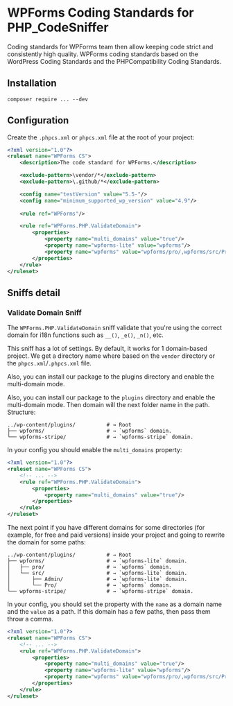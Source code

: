 # WPForms Coding Standards for PHP_CodeSniffer

Coding standards for WPForms team then allow keeping code strict and consistently high quality. WPForms coding standards based on the WordPress Coding Standards and the PHPCompatibility Coding Standards.

## Installation

```
composer require ... --dev
```

## Configuration

Create the `.phpcs.xml` or `phpcs.xml` file at the root of your project:

```xml
<?xml version="1.0"?>
<ruleset name="WPForms CS">
	<description>The code standard for WPForms.</description>

	<exclude-pattern>\vendor/*</exclude-pattern>
	<exclude-pattern>\.github/*</exclude-pattern>

	<config name="testVersion" value="5.5-"/>
	<config name="minimum_supported_wp_version" value="4.9"/>
    
	<rule ref="WPForms"/>

	<rule ref="WPForms.PHP.ValidateDomain">
		<properties>
			<property name="multi_domains" value="true"/>
			<property name="wpforms-lite" value="wpforms"/>
			<property name="wpforms" value="wpforms/pro/,wpforms/src/Pro/"/>
		</properties>
	</rule>
</ruleset>
```

## Sniffs detail

### Validate Domain Sniff

The `WPForms.PHP.ValidateDomain` sniff validate that you're using the correct domain for i18n functions such as `__()`, `_e()`, `_n()`, etc.

This sniff has a lot of settings. By default, it works for 1 domain-based project. We get a directory name where based on the `vendor` directory or the `phpcs.xml`/`.phpcs.xml` file.

Also, you can install our package to the plugins directory and enable the multi-domain mode.

Also, you can install our package to the `plugins` directory and enable the multi-domain mode. Then domain will the next folder name in the path. Structure:

```
../wp-content/plugins/          # → Root
├── wpforms/                    # → `wpforms` domain.
└── wpforms-stripe/             # → `wpforms-stripe` domain.
```

In your config you should enable the `multi_domains` property:

```xml
<?xml version="1.0"?>
<ruleset name="WPForms CS">
    <!-- ... -->
	<rule ref="WPForms.PHP.ValidateDomain">
		<properties>
			<property name="multi_domains" value="true"/>
		</properties>
	</rule>
</ruleset>
```

The next point if you have different domains for some directories (for example, for free and paid versions) inside your project and going to rewrite the domain for some paths:

```
../wp-content/plugins/          # → Root
├── wpforms/                    # → `wpforms-lite` domain.
│   ├── pro/                    # → `wpforms` domain.
│   └── src/                    # → `wpforms-lite` domain.
│       ├── Admin/              # → `wpforms-lite` domain.
│       └── Pro/                # → `wpforms` domain.
└── wpforms-stripe/             # → `wpforms-stripe` domain.
```

In your config, you should set the property with the `name` as a domain name and the `value` as a path. If this domain has a few paths, then pass them throw a comma.

```xml
<?xml version="1.0"?>
<ruleset name="WPForms CS">
    <!-- ... -->
	<rule ref="WPForms.PHP.ValidateDomain">
		<properties>
			<property name="multi_domains" value="true"/>
			<property name="wpforms-lite" value="wpforms"/>
			<property name="wpforms" value="wpforms/pro/,wpforms/src/Pro/"/>
		</properties>
	</rule>
</ruleset>
```


